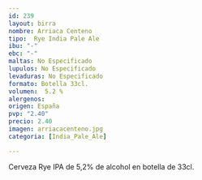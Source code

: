 ```yaml
---
id: 239
layout: birra
nombre: Arriaca Centeno
tipo:  Rye India Pale Ale
ibu: "-"
ebc: "-"
maltas: No Especificado
lupulos: No Especificado
levaduras: No Especificado
formato: Botella 33cl.
volumen:  5.2 %
alergenos: 
origen: España
pvp: "2.40"
precio: 2.40
imagen: arriacacenteno.jpg
categoria: [India_Pale_Ale]

---
```

Cerveza Rye IPA de 5,2% de alcohol en botella de 33cl.